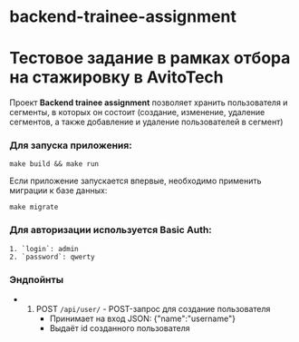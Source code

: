 # backend-trainee-assignment
# Тестовое задание в рамках отбора на стажировку в AvitoTech

Проект **Backend trainee assignment**  позволяет хранить пользователя и сегменты, в которых он состоит (создание, изменение, удаление сегментов, а также добавление и удаление пользователей в сегмент)

### Для запуска приложения:

```
make build && make run
```

Если приложение запускается впервые, необходимо применить миграции к базе данных:

```
make migrate
```

### Для авторизации используется Basic Auth: 
    1. `login`: admin
    2. `password`: qwerty
   
### Эндпойнты
  - 1. POST `/api/user/` - POST-запрос для создание пользователя
       - Принимает на вход JSON: {"name":"username"}
       - Выдаёт id созданного пользователя
